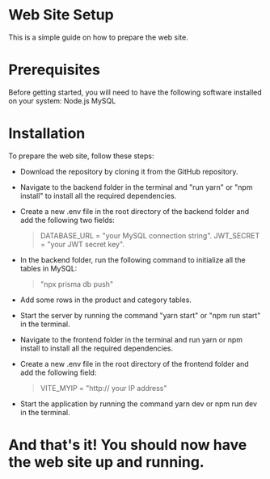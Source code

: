 # Web Site Setup
This is a simple guide on how to prepare the web site.

# Prerequisites
Before getting started, you will need to have the following software installed on your system:
Node.js
MySQL

# Installation
To prepare the web site, follow these steps:

- Download the repository by cloning it from the GitHub repository.

- Navigate to the backend folder in the terminal and "run yarn" or "npm install" to install all the required dependencies.

- Create a new .env file in the root directory of the backend folder and add the following two fields:
    > DATABASE_URL = "your MySQL connection string".
    > JWT_SECRET = "your JWT secret key".
  
- In the backend folder, run the following command to initialize all the tables in MySQL:
    > "npx prisma db push"

- Add some rows in the product and category tables.

- Start the server by running the command "yarn start" or "npm run start" in the terminal.

- Navigate to the frontend folder in the terminal and run yarn or npm install to install all the required dependencies.

- Create a new .env file in the root directory of the frontend folder and add the following field:
    > VITE_MYIP = "http:// your IP address"
  
- Start the application by running the command yarn dev or npm run dev in the terminal.

# And that's it! You should now have the web site up and running.
